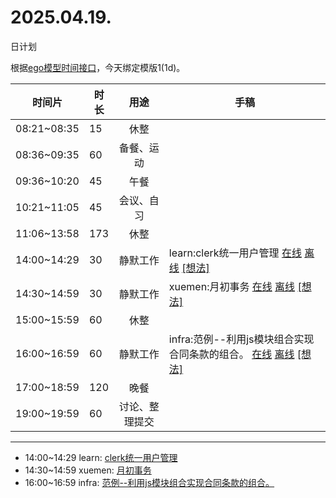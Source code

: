 # 2025.04.19.
日计划

根据[ego模型时间接口](https://gitee.com/hyg/blog/blob/master/timeflow.md)，今天绑定模版1(1d)。

| 时间片 | 时长 | 用途 | 手稿 |
| --- | --- | :---: | --- |
| 08:21~08:35 | 15 | 休整 |  |
| 08:36~09:35 | 60 | 备餐、运动 |  |
| 09:36~10:20 | 45 | 午餐 |  |
| 10:21~11:05 | 45 | 会议、自习 |  |
| 11:06~13:58 | 173 | 休整 |  |
| 14:00~14:29 | 30 | 静默工作 | learn:clerk统一用户管理 [在线](http://simp.ly/p/8t3vlk) [离线](../../draft/2025/20250419140000.md) <a href="mailto:huangyg@mars22.com?subject=关于2025.04.19.[learn:clerk统一用户管理]任务&body=日期: 20250419%0D%0A序号: 5%0D%0A手稿:../../draft/2025/20250419140000.md%0D%0A---请勿修改邮件主题及以上内容 从下一行开始写您的想法---%0D%0A">[想法]</a> |
| 14:30~14:59 | 30 | 静默工作 | xuemen:月初事务 [在线](http://simp.ly/p/5k9gJy) [离线](../../draft/2025/20250419143000.md) <a href="mailto:huangyg@mars22.com?subject=关于2025.04.19.[xuemen:月初事务]任务&body=日期: 20250419%0D%0A序号: 6%0D%0A手稿:../../draft/2025/20250419143000.md%0D%0A---请勿修改邮件主题及以上内容 从下一行开始写您的想法---%0D%0A">[想法]</a> |
| 15:00~15:59 | 60 | 休整 |  |
| 16:00~16:59 | 60 | 静默工作 | infra:范例--利用js模块组合实现合同条款的组合。 [在线](http://simp.ly/p/4QDThK) [离线](../../draft/2025/20250419160000.md) <a href="mailto:huangyg@mars22.com?subject=关于2025.04.19.[infra:范例--利用js模块组合实现合同条款的组合。]任务&body=日期: 20250419%0D%0A序号: 8%0D%0A手稿:../../draft/2025/20250419160000.md%0D%0A---请勿修改邮件主题及以上内容 从下一行开始写您的想法---%0D%0A">[想法]</a> |
| 17:00~18:59 | 120 | 晚餐 |  |
| 19:00~19:59 | 60 | 讨论、整理提交 |  |

---

- 14:00~14:29	learn: [clerk统一用户管理](../../draft/2025/20250419.01.md)
- 14:30~14:59	xuemen: [月初事务](../../draft/2025/20250419.02.md)
- 16:00~16:59	infra: [范例--利用js模块组合实现合同条款的组合。](../../draft/2025/20250419.03.md)
